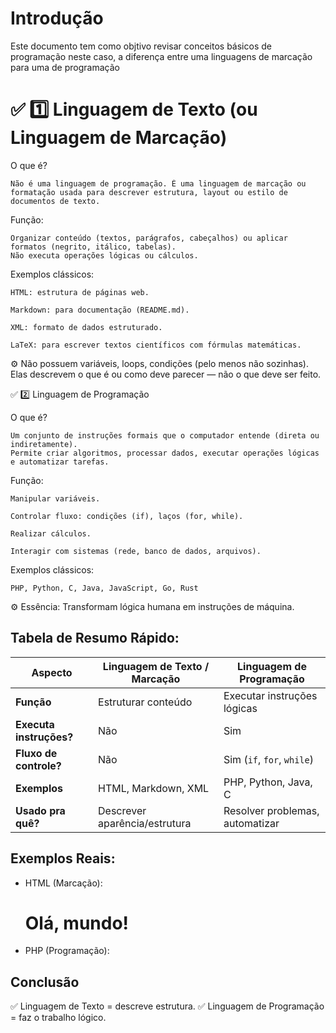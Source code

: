 # Introdução 

Este documento tem como objtivo revisar conceitos básicos de programação
neste caso, a diferença entre uma linguagens de marcação para uma de programação


# ✅ 1️⃣ Linguagem de Texto (ou Linguagem de Marcação)

O que é?
    
    Não é uma linguagem de programação. É uma linguagem de marcação ou formatação usada para descrever estrutura, layout ou estilo de documentos de texto.

Função:

    Organizar conteúdo (textos, parágrafos, cabeçalhos) ou aplicar formatos (negrito, itálico, tabelas).
    Não executa operações lógicas ou cálculos.

Exemplos clássicos:

    HTML: estrutura de páginas web.

    Markdown: para documentação (README.md).

    XML: formato de dados estruturado.

    LaTeX: para escrever textos científicos com fórmulas matemáticas.

⚙️ Não possuem variáveis, loops, condições (pelo menos não sozinhas). Elas descrevem o que é ou como deve parecer — não o que deve ser feito.

✅ 2️⃣ Linguagem de Programação

O que é?
    
    Um conjunto de instruções formais que o computador entende (direta ou indiretamente).
    Permite criar algoritmos, processar dados, executar operações lógicas e automatizar tarefas.

Função:

    Manipular variáveis.

    Controlar fluxo: condições (if), laços (for, while).

    Realizar cálculos.

    Interagir com sistemas (rede, banco de dados, arquivos).

Exemplos clássicos:

    PHP, Python, C, Java, JavaScript, Go, Rust

⚙️ Essência: Transformam lógica humana em instruções de máquina.


## Tabela de Resumo Rápido: 

| **Aspecto**             | **Linguagem de Texto / Marcação** | **Linguagem de Programação**    |
| ----------------------- | --------------------------------- | ------------------------------- |
| **Função**              | Estruturar conteúdo               | Executar instruções lógicas     |
| **Executa instruções?** | Não                               | Sim                             |
| **Fluxo de controle?**  | Não                               | Sim (`if`, `for`, `while`)      |
| **Exemplos**            | HTML, Markdown, XML               | PHP, Python, Java, C            |
| **Usado pra quê?**      | Descrever aparência/estrutura     | Resolver problemas, automatizar |


## Exemplos Reais:

- HTML (Marcação):

    <h1>Olá, mundo!</h1>

- PHP (Programação):

    <?php
    echo "Olá, mundo!";
    ?>


## Conclusão

✅ Linguagem de Texto = descreve estrutura.
✅ Linguagem de Programação = faz o trabalho lógico.
